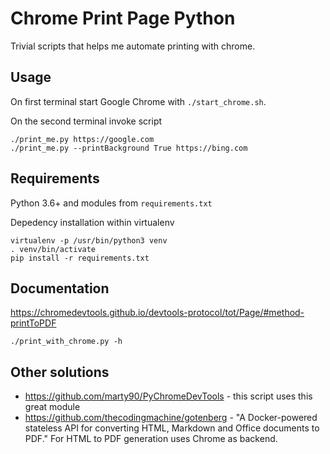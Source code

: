 # Chrome Print Page Python

Trivial scripts that helps me automate printing with chrome.

## Usage

On first terminal start Google Chrome with `./start_chrome.sh`.

On the second terminal invoke script
```
./print_me.py https://google.com
./print_me.py --printBackground True https://bing.com
```

## Requirements

Python 3.6+ and modules from `requirements.txt`

Depedency installation within virtualenv

```
virtualenv -p /usr/bin/python3 venv
. venv/bin/activate
pip install -r requirements.txt 
```

## Documentation

https://chromedevtools.github.io/devtools-protocol/tot/Page/#method-printToPDF

```
./print_with_chrome.py -h
```

## Other solutions

- https://github.com/marty90/PyChromeDevTools - this script uses this great module
- https://github.com/thecodingmachine/gotenberg - "A Docker-powered stateless API for converting HTML, Markdown and Office documents to PDF." For HTML to PDF generation uses Chrome as backend.
